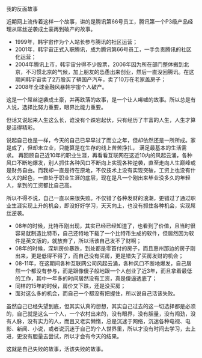我的反面故事

近期网上流传着这样一个故事，讲的是腾讯第66号员工，腾讯第一个P3级产品经理从屌丝逆袭成土豪再到破产的故事。
      
  * 1999年，韩宇宙作为个人站长参与腾讯的社区运营；
  * 2001年，韩宇宙正式入职腾讯，成为腾讯第66号员工，一手负责腾讯的社区化运营；
  * 2004年腾讯上市，韩宇宙分得不少股票，2006年因为所在部门整体搬到北京，不习惯北京的气候，加上朋友的怂恿出来创业，然后一直没回腾讯。在这期间韩宇宙卖了2万股买了辆国产汽车，卖了10万在老家盖房子；
  * 2008年全球金融风暴韩宇宙个人破产。
   
这是一个屌丝逆袭成土豪，并再跌落的故事，是一个让人唏嘘的故事。所以总是有人说，选择比努力重要，眼界比能力重要。

但话又说起来人生这么长，谁没有个跌宕起伏，只有经历了丰富的人生，人生才算是活得精彩。

说起自己也是一样，今天的自己已早早过了而立之年，但却依然还是一所所成。家是成了，但却未立业，只能算是在生存的线上苦苦挣扎， 满足最基本的生活需求。 再回顾自己近10年的职业生涯，再看看互联网在这近10内的风起云涌，各种风口不断地爆发，别人抓住各种风口不断向上实现各种逆袭，直至走向人生巅峰或是财务自由。而我却一直是待在原地，不仅技术上没有实现突破，工资上也没有什么大的起色，一直处于职业生涯的底层，现在是凡一个刚出来毕业没多久的年轻人，拿到的工资都比自己高。

所以不得不说，自己一直以来很失败。不仅错了各种发财的浪潮，更错过了通过职业生涯实现上升的机会，即没好好学习，天天向上，也没有抓住各种机会，实现屌丝逆袭。


* 08年的时候，比特币刚出现，其实已经已经知道了，也看到了价值，且当时很容易就制造比特币，自己还特地下载了一个比特币生成的软件，但居然因为软件是英文版的，就放弃了，所以活该自己发不了财啊；
* 08年的时候，深圳房价暴跌，到处都是零首付的房子，而且惠州那边的房子刚出来，更是低得不得了，而自己没有买房，更是错失了买房发财的机会；
* 08-11年，在这期间各种互联网公司风起云涌，各种风口不断地爆发，自己居然一个都没有参与，而是跟像傻子般地跟一个人创业了近3年，而且拿着最低的工作，其中一年多的时间居然没有工资，真是傻逼透底了；
* 同样的15年的时候，房价又下跌，还是没买房；
* 面对这么多的机会，而自己一个都没有把握住，所以说自己活该失败。

虽然自己已经失望到底，但其实认真的想想，其实自己过去的这一切选择都是必须的，自己就是这么一个人，一个农村出来的，没有眼界，没有胆量，没有闯劲，没有人脉，没有实力的人，而且又老实懒惰，总是沉迷于网络，沉迷各种电视、电影、新闻、小说，或者说沉迷于自己的个人世界里，所以才没有时间去学习，去上进，更没有胆量去尝试，所以才会有今天的结果。

这就是自己失败的故事，活该失败的故事。






